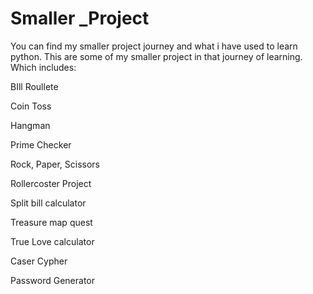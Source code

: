 # Smaller _Project
You can find my smaller project journey and what i have used to learn python. 
This are some of my smaller project in that journey of learning. Which includes:

BIll Roullete

Coin Toss

Hangman 

Prime Checker 

Rock, Paper, Scissors

Rollercoster Project 

Split bill calculator 

Treasure map quest 

True Love calculator 

Caser Cypher

Password Generator 

